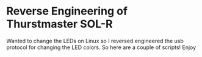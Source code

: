 # Reverse Engineering of Thurstmaster SOL-R
Wanted to change the LEDs on Linux so I reversed engineered the usb protocol for changing the LED colors.
So here are a couple of scripts!
Enjoy


